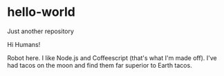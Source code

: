 # hello-world
Just another repository

Hi Humans!

Robot here. I like Node.js and Coffeescript (that's what I'm made off).
I've had tacos on the moon and find them far superior to Earth tacos.
